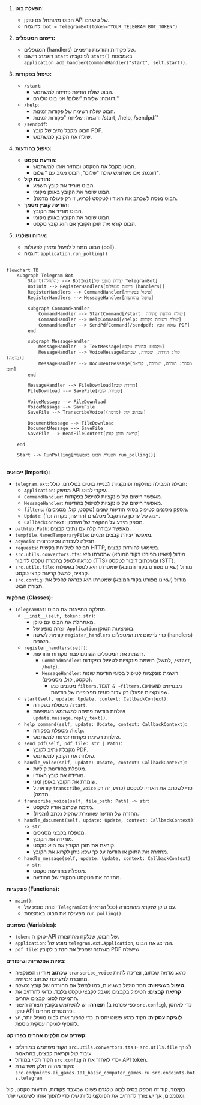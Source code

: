 ## <algorithm>

1. **הפעלת בוט:**
   - הבוט מאותחל עם טוקן API של טלגרם.
   - לדוגמה: `bot = TelegramBot(token="YOUR_TELEGRAM_BOT_TOKEN")`

2. **רישום המטפלים:**
   - המטפלים (handlers) של פקודות והודעות נרשמים.
   - דוגמה: רישום `start` לפונקציה `start()` באמצעות `application.add_handler(CommandHandler("start", self.start))`.

3. **טיפול בפקודות:**
   - `/start`:
     - הבוט שולח הודעת פתיחה למשתמש.
     - דוגמה: שליחת "שלום! אני בוט טלגרם."
   - `/help`:
     - הבוט שולח רשימה של פקודות זמינות.
     - דוגמה: שליחת "פקודות זמינות: /start, /help, /sendpdf"
   - `/sendpdf`:
      - הבוט מקבל נתיב של קובץ PDF.
      - שולח את הקובץ למשתמש.

4. **טיפול בהודעות:**
   - **הודעת טקסט:**
     - הבוט מקבל את הטקסט ומחזיר אותו למשתמש.
     - דוגמה: אם משתמש שולח "שלום", הבוט מגיב עם "שלום".
   - **הודעת קול:**
     - הבוט מוריד את קובץ השמע.
     - הבוט שומר את הקובץ באופן מקומי.
     - הבוט מנסה לשכתב את האודיו לטקסט (כרגע, זו רק פעולה מדמה).
   - **הודעת קובץ מסמך:**
     - הבוט מוריד את הקובץ.
     - הבוט שומר את הקובץ באופן מקומי.
     - הבוט קורא את תוכן הקובץ אם הוא קובץ טקסט.

5. **אירוח ופולניג:**
   - הבוט מתחיל לפעול ומאזין לפעולות (poll).
   - דוגמה: `application.run_polling()`

## <mermaid>
```mermaid
flowchart TD
    subgraph Telegram Bot
        Start(התחלה) --> BotInit[יצירת מופע של TelegramBot]
        BotInit --> RegisterHandlers[רישום מטפלים (handlers)]
        RegisterHandlers --> CommandHandler[טיפול בפקודות]
        RegisterHandlers --> MessageHandler[טיפול בהודעות]
        
        subgraph CommandHandler
            CommandHandler --> StartCommand[/start: שולח הודעת פתיחה]
            CommandHandler --> HelpCommand[/help: שולח רשימת פקודות]
            CommandHandler --> SendPdfCommand[/sendpdf: שולח קובץ PDF]
        end
        
        subgraph MessageHandler
            MessageHandler --> TextMessage[טקסט: החזרת טקסט]
            MessageHandler --> VoiceMessage[קול: הורדה, שמירה, שכתוב (מדמה)]
            MessageHandler --> DocumentMessage[מסמך: הורדה, שמירה, קריאת תוכן]
        end

        MessageHandler --> FileDownload[הורדת קובץ]
        FileDownload --> SaveFile[שמירת קובץ]

        VoiceMessage --> FileDownload
        VoiceMessage --> SaveFile
        SaveFile --> TranscribeVoice[שכתוב קול (מדמה)]

        DocumentMessage --> FileDownload
        DocumentMessage --> SaveFile
        SaveFile --> ReadFileContent[קריאת תוכן קובץ]

    end

    Start --> RunPolling[הפעלת הבוט באמצעות run_polling()]
```

## <explanation>

**ייבואים (Imports):**

- `telegram.ext`: חבילה המכילה מחלקות ופונקציות לבניית בוטים בטלגרם. כולל:
  - `Application`: ממשק API עיקרי לבוט.
  - `CommandHandler`: מאפשר רישום של פונקציות לטיפול בפקודות.
  - `MessageHandler`: מאפשר רישום של פונקציות לטיפול בהודעות.
  - `filters`: מספק מסננים לטיפול בסוגי הודעות שונים (טקסט, קול, מסמכים).
  - `Update`: ייצוג של עדכון שהתקבל מטלגרם (הודעה, פקודה וכו').
  - `CallbackContext`: מספק מידע על ההקשר של העדכון.
- `pathlib.Path`: מאפשר עבודה קלה עם נתיבי קבצים.
- `tempfile.NamedTemporaryFile`: מאפשר יצירת קבצים זמניים.
- `asyncio`: חבילה לעבודה אסינכרונית.
- `requests`: חבילה לשליחת בקשות HTTP, בשימוש להורדת קבצים.
- `src.utils.convertors.tts`: מודול (שאינו מפורט בקוד המובא) שמטרתו היא כנראה לטפל בהמרת טקסט לדיבור (TTS) ובשכתוב דיבור לטקסט (STT).
- `src.utils.file`: מודול (שאינו מפורט בקוד המובא) שמטרתו היא לטפל בפעולות קבצים, למשל קריאת קבצי טקסט.
- `src.config`: מודול (שאינו מפורט בקוד המובא) שמטרתו היא כנראה להכיל את תצורת הבוט.

**מחלקות (Classes):**

- `TelegramBot`: מחלקה המייצגת את הבוט.
  - `__init__(self, token: str)`:
    - מאתחלת את הבוט עם טוקן.
    - יוצרת מופע של `Application` באמצעות הטוקן.
    - קוראת לשיטה `register_handlers` כדי לרשום את המטפלים (handlers) השונים.
  - `register_handlers(self)`:
    - רושמת את המטפלים השונים עבור פקודות והודעות.
      - `CommandHandler`: רושמת פונקציות לטיפול בפקודות (למשל, `/start`, `/help`).
      - `MessageHandler`: רושמת פונקציות לטיפול בסוגי הודעות שונות (טקסט, קול, מסמכים).
        - מסננים כמו `filters.TEXT & ~filters.COMMAND` מבטיחים שפונקציות יופעלו רק עבור סוגים ספציפיים של הודעות.
  - `start(self, update: Update, context: CallbackContext)`:
    - מטפלת בפקודה `/start`.
    - שולחת הודעת פתיחה למשתמש באמצעות `update.message.reply_text()`.
  - `help_command(self, update: Update, context: CallbackContext)`:
    - מטפלת בפקודה `/help`.
    - שולחת רשימת פקודות זמינות למשתמש.
  - `send_pdf(self, pdf_file: str | Path)`:
      - מקבלת נתיב לקובץ PDF.
      - שולחת את הקובץ למשתמש.
  - `handle_voice(self, update: Update, context: CallbackContext)`:
    - מטפלת בהודעות קוליות.
    - מורידה את קובץ האודיו.
    - שומרת את הקובץ באופן זמני.
    - קוראת ל `transcribe_voice` כדי לשכתב את האודיו לטקסט (כרגע, זה רק מדמה).
  - `transcribe_voice(self, file_path: Path) -> str`:
    - מדמה שכתוב אודיו לטקסט.
    - החזרה של הודעה שאומרת שהקול נכתב (זמנית).
  - `handle_document(self, update: Update, context: CallbackContext) -> str`:
    - מטפלת בקבצי מסמכים.
    - מורידה את הקובץ.
    - קוראת את תוכן הקובץ אם הוא טקסט.
    - מחזירה את התוכן או הודעה על כך שלא ניתן לקרוא את הקובץ.
  - `handle_message(self, update: Update, context: CallbackContext) -> str`:
    - מטפלת בהודעות טקסט.
    - מחזירה את הטקסט המקורי של ההודעה.

**פונקציות (Functions):**

- `main()`:
  - יוצרת מופע של `TelegramBot` עם טוקן שנקרא מהתצורה (ככל הנראה).
  - מפעילה את הבוט באמצעות `run_polling()`.

**משתנים (Variables):**

- `token`: טוקן ה-API של הבוט, שנלקח מהתצורה.
- `application`: מופע של `telegram.ext.Application`, המייצג את הבוט.
- `pdf_file`: משתנה שמכיל את הנתיב לקובץ PDF שיישלח.

**בעיות אפשריות ושיפורים:**

- **שכתוב אודיו:** הפונקציה `transcribe_voice` כרגע מדמה שכתוב, וצריכה להיות מחוברת למערכת שכתוב אמיתית.
- **טיפול בשגיאות:** חסר טיפול בשגיאות, כמו למשל אם ההורדה של קובץ נכשלה.
- **קריאת קבצים:** הטיפול בקבצים מוגבל לקבצי טקסט בלבד. כדאי להרחיב את התמיכה לסוגי קבצים אחרים.
- **תצורה:** יש להשתמש בקובץ תצורה חיצוני (כפי שנרמז ב `src.config`), כדי לאחסן טוקן API ופרמטרים אחרים.
- **לוגיקה עסקית:** הקוד כרגע פשוט יחסית. כדי להפוך אותו לבוט מועיל יותר, יש להוסיף לוגיקה עסקית נוספת.

**קשרים עם חלקים אחרים בפרויקט:**

- הקוד משתמש במודולים `src.utils.convertors.tts` ו- `src.utils.file` לצורך עיבוד קול וקריאת קבצים, בהתאמה.
- הקוד תלוי במודול `src.config` כדי לאחזר את ה- API token.
- הקוד מהווה חלק משרשרת: `src.endpoints.ai_games.101_basic_computer_games.ru.src.endoints.bots.telegram`

בקיצור, קוד זה מספק בסיס לבוט טלגרם פשוט שמעבד פקודות, הודעות טקסט, קול ומסמכים, אך יש צורך להרחיב את הפונקציונליות שלו כדי להפוך אותו לשימושי יותר.